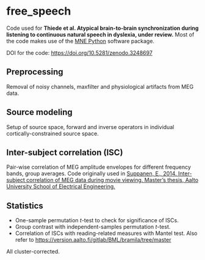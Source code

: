 # free_speech

Code used for **Thiede et al. Atypical brain-to-brain synchronization during listening to continuous natural speech in dyslexia, under review.** Most of the code makes use of the [MNE Python](https://github.com/mne-tools/mne-python) software package.

DOI for the code: https://doi.org/10.5281/zenodo.3248697

## Preprocessing

Removal of noisy channels, maxfilter and physiological artifacts from MEG data.

## Source modeling

Setup of source space, forward and inverse operators in individual cortically-constrained source space.

## Inter-subject correlation (ISC)

Pair-wise correlation of MEG amplitude envelopes for different frequency bands, group averages. Code originally used in [Suppanen, E., 2014. Inter-subject correlation of MEG data during movie viewing. Master’s thesis, Aalto University School of Electrical Engineering.](http://urn.fi/URN:NBN:fi:aalto-201412303344)

## Statistics

- One-sample permutation *t*-test to check for significance of ISCs.
- Group contrast with independent-samples permutation *t*-test.
- Correlation of ISCs with reading-related measures with Mantel test. Also refer to https://version.aalto.fi/gitlab/BML/bramila/tree/master

All cluster-corrected.
